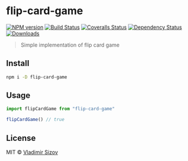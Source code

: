 # flip-card-game

[![NPM version][npm-image]][npm-url]
[![Build Status][travis-image]][travis-url]
[![Coveralls Status][coveralls-image]][coveralls-url]
[![Dependency Status][depstat-image]][depstat-url]
[![Downloads][download-badge]][npm-url]

> Simple implementation of flip card game

## Install

```sh
npm i -D flip-card-game
```

## Usage

```js
import flipCardGame from "flip-card-game"

flipCardGame() // true
```

## License

MIT © [Vladimir Sizov](http://github.com/sizov)

[npm-url]: https://npmjs.org/package/flip-card-game
[npm-image]: https://img.shields.io/npm/v/flip-card-game.svg?style=flat-square

[travis-url]: https://travis-ci.org/sizov/flip-card-game
[travis-image]: https://img.shields.io/travis/sizov/flip-card-game.svg?style=flat-square

[coveralls-url]: https://coveralls.io/r/sizov/flip-card-game
[coveralls-image]: https://img.shields.io/coveralls/sizov/flip-card-game.svg?style=flat-square

[depstat-url]: https://david-dm.org/sizov/flip-card-game
[depstat-image]: https://david-dm.org/sizov/flip-card-game.svg?style=flat-square

[download-badge]: http://img.shields.io/npm/dm/flip-card-game.svg?style=flat-square
